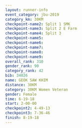 ```yaml
---
layout: runner-info 
event_category: jbu-2019 
category_km: 30KM 
checkpoint-name2: Split 1 SMK 
checkpoint-name3: Split 2 E Farm 
checkpoint-name4: Split 3 
checkpoint-name5: 
checkpoint-name6: 
checkpoint-name7: 
checkpoint-name8: 
checkpoint-name9: 
overall_rank: 310
gender_rank: 90
category_rank: 42
bib: 34026
name: GEOK SAW KHIM
distance: 30KM
category: 30KM Women Veteran
gender: Female
time: 6-19-18
start: 2-00-00
checkpoint2: 4-49-13
checkpoint3: 7-36-46
finish: 8-19-18
---
```

